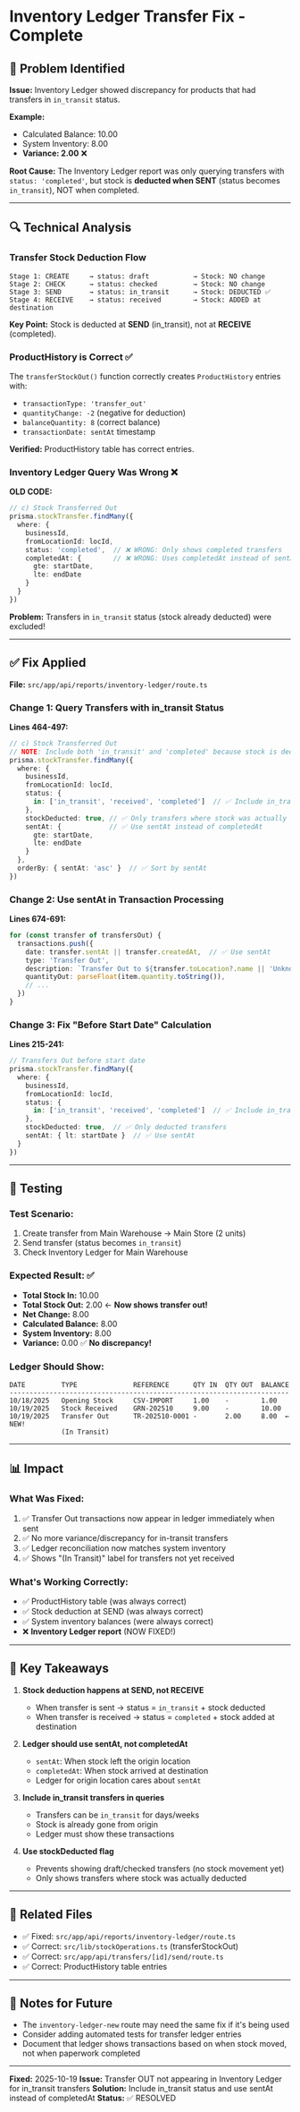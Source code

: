# Inventory Ledger Transfer Fix - Complete

## 🐛 Problem Identified

**Issue:** Inventory Ledger showed discrepancy for products that had transfers in `in_transit` status.

**Example:**
- Calculated Balance: 10.00
- System Inventory: 8.00
- **Variance: 2.00** ❌

**Root Cause:**
The Inventory Ledger report was only querying transfers with `status: 'completed'`, but stock is **deducted when SENT** (status becomes `in_transit`), NOT when completed.

---

## 🔍 Technical Analysis

### Transfer Stock Deduction Flow

```
Stage 1: CREATE     → status: draft           → Stock: NO change
Stage 2: CHECK      → status: checked         → Stock: NO change
Stage 3: SEND       → status: in_transit      → Stock: DEDUCTED ✅
Stage 4: RECEIVE    → status: received        → Stock: ADDED at destination
```

**Key Point:** Stock is deducted at **SEND** (in_transit), not at **RECEIVE** (completed).

### ProductHistory is Correct ✅

The `transferStockOut()` function correctly creates `ProductHistory` entries with:
- `transactionType: 'transfer_out'`
- `quantityChange: -2` (negative for deduction)
- `balanceQuantity: 8` (correct balance)
- `transactionDate: sentAt` timestamp

**Verified:** ProductHistory table has correct entries.

### Inventory Ledger Query Was Wrong ❌

**OLD CODE:**
```typescript
// c) Stock Transferred Out
prisma.stockTransfer.findMany({
  where: {
    businessId,
    fromLocationId: locId,
    status: 'completed',  // ❌ WRONG: Only shows completed transfers
    completedAt: {        // ❌ WRONG: Uses completedAt instead of sentAt
      gte: startDate,
      lte: endDate
    }
  }
})
```

**Problem:** Transfers in `in_transit` status (stock already deducted) were excluded!

---

## ✅ Fix Applied

**File:** `src/app/api/reports/inventory-ledger/route.ts`

### Change 1: Query Transfers with in_transit Status

**Lines 464-497:**
```typescript
// c) Stock Transferred Out
// NOTE: Include both 'in_transit' and 'completed' because stock is deducted at SEND (in_transit), not at completion
prisma.stockTransfer.findMany({
  where: {
    businessId,
    fromLocationId: locId,
    status: {
      in: ['in_transit', 'received', 'completed']  // ✅ Include in_transit
    },
    stockDeducted: true, // ✅ Only transfers where stock was actually deducted
    sentAt: {            // ✅ Use sentAt instead of completedAt
      gte: startDate,
      lte: endDate
    }
  },
  orderBy: { sentAt: 'asc' }  // ✅ Sort by sentAt
})
```

### Change 2: Use sentAt in Transaction Processing

**Lines 674-691:**
```typescript
for (const transfer of transfersOut) {
  transactions.push({
    date: transfer.sentAt || transfer.createdAt,  // ✅ Use sentAt
    type: 'Transfer Out',
    description: `Transfer Out to ${transfer.toLocation?.name || 'Unknown'} - TR #${transfer.transferNumber}${transfer.status === 'in_transit' ? ' (In Transit)' : ''}`,  // ✅ Show status
    quantityOut: parseFloat(item.quantity.toString()),
    // ...
  })
}
```

### Change 3: Fix "Before Start Date" Calculation

**Lines 215-241:**
```typescript
// Transfers Out before start date
prisma.stockTransfer.findMany({
  where: {
    businessId,
    fromLocationId: locId,
    status: {
      in: ['in_transit', 'received', 'completed']  // ✅ Include in_transit
    },
    stockDeducted: true,  // ✅ Only deducted transfers
    sentAt: { lt: startDate }  // ✅ Use sentAt
  }
})
```

---

## 🧪 Testing

### Test Scenario:
1. Create transfer from Main Warehouse → Main Store (2 units)
2. Send transfer (status becomes `in_transit`)
3. Check Inventory Ledger for Main Warehouse

### Expected Result: ✅
- **Total Stock In:** 10.00
- **Total Stock Out:** 2.00 ← **Now shows transfer out!**
- **Net Change:** 8.00
- **Calculated Balance:** 8.00
- **System Inventory:** 8.00
- **Variance:** 0.00 ✅ **No discrepancy!**

### Ledger Should Show:
```
DATE         TYPE              REFERENCE      QTY IN  QTY OUT  BALANCE
----------------------------------------------------------------------
10/18/2025   Opening Stock     CSV-IMPORT     1.00    -        1.00
10/19/2025   Stock Received    GRN-202510     9.00    -        10.00
10/19/2025   Transfer Out      TR-202510-0001 -       2.00     8.00  ← NEW!
             (In Transit)
```

---

## 📊 Impact

### What Was Fixed:
1. ✅ Transfer Out transactions now appear in ledger immediately when sent
2. ✅ No more variance/discrepancy for in-transit transfers
3. ✅ Ledger reconciliation now matches system inventory
4. ✅ Shows "(In Transit)" label for transfers not yet received

### What's Working Correctly:
- ✅ ProductHistory table (was always correct)
- ✅ Stock deduction at SEND (was always correct)
- ✅ System inventory balances (were always correct)
- ❌ **Inventory Ledger report** (NOW FIXED!)

---

## 🎯 Key Takeaways

1. **Stock deduction happens at SEND, not RECEIVE**
   - When transfer is sent → status = `in_transit` + stock deducted
   - When transfer is received → status = `completed` + stock added at destination

2. **Ledger should use sentAt, not completedAt**
   - `sentAt`: When stock left the origin location
   - `completedAt`: When stock arrived at destination
   - Ledger for origin location cares about `sentAt`

3. **Include in_transit transfers in queries**
   - Transfers can be `in_transit` for days/weeks
   - Stock is already gone from origin
   - Ledger must show these transactions

4. **Use stockDeducted flag**
   - Prevents showing draft/checked transfers (no stock movement yet)
   - Only shows transfers where stock was actually deducted

---

## 🔄 Related Files

- ✅ Fixed: `src/app/api/reports/inventory-ledger/route.ts`
- ✅ Correct: `src/lib/stockOperations.ts` (transferStockOut)
- ✅ Correct: `src/app/api/transfers/[id]/send/route.ts`
- ✅ Correct: ProductHistory table entries

---

## 📝 Notes for Future

- The `inventory-ledger-new` route may need the same fix if it's being used
- Consider adding automated tests for transfer ledger entries
- Document that ledger shows transactions based on when stock moved, not when paperwork completed

---

**Fixed:** 2025-10-19
**Issue:** Transfer OUT not appearing in Inventory Ledger for in_transit transfers
**Solution:** Include in_transit status and use sentAt instead of completedAt
**Status:** ✅ RESOLVED
